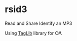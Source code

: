 # rsid3
Read and Share Identify an MP3

Using [TagLib](https://github.com/mono/taglib-sharp) library for C#.
